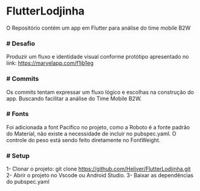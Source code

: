 # FlutterLodjinha

O Repositório contém um app em Flutter para análise do time mobile B2W

### # Desafio

Produzir um fluxo e identidade visual conforme protótipo apresentado no link: https://marvelapp.com/f1jb1eg

### # Commits

Os commits tentam expressar um fluxo lógico e escolhas na construção do app. Buscando facilitar a análise do Time Mobile B2W.

### # Fonts

Foi adicionada a font Pacifico no projeto, como a Roboto é a fonte padrão do Material, não existe a necessidade de incluir no pubspec.yaml. O controle do peso está sendo feito diretamente no FontWeight.

### # Setup

1- Clonar o projeto: git clone https://github.com/Heliver/FlutterLodjinha.git
2- Abrir o projeto no Vscode ou Android Studio.
3- Baixar as dependências do pubspec.yaml

